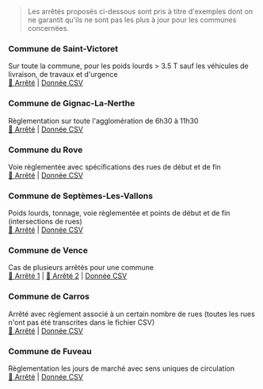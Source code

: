 > Les arrêtés proposés ci-dessous sont pris à titre d'exemples dont on ne garantit qu'ils ne sont pas les plus à jour pour les communes concernées.

### Commune de Saint-Victoret
Sur toute la commune, pour les poids lourds > 3.5 T sauf les véhicules de livraison, de travaux et d'urgence  
[📜 Arrêté](examples/st-victoret.png) | [Donnée CSV](https://github.com/CEREMA/schema-arrete-permanent-circulation/blob/master/examples/exemple-st-victoret-valide.csv)

### Commune de Gignac-La-Nerthe
Règlementation sur toute l'agglomération de 6h30 à 11h30  
[📜 Arrêté](examples/gignac-la-nerthe.png) | [Donnée CSV](https://github.com/CEREMA/schema-arrete-permanent-circulation/blob/master/examples/exemple-gignac-valide.csv)

### Commune du Rove
Voie règlementée avec spécifications des rues de début et de fin  
[📜 Arrêté](examples/le-rove.jpg) | [Donnée CSV](https://github.com/CEREMA/schema-arrete-permanent-circulation/blob/master/examples/exemple-le-rove-valide.csv)

### Commune de Septèmes-Les-Vallons
Poids lourds, tonnage, voie règlementée et points de début et de fin (intersections de rues)    
[📜 Arrêté](examples/septemes-les-vallons.png) | [Donnée CSV](https://github.com/CEREMA/schema-arrete-permanent-circulation/blob/master/examples/exemple-septemes-valide.csv)

### Commune de Vence
Cas de plusieurs arrêtés pour une commune  
[📜 Arrêté 1](examples/vence1.png) | [📜 Arrêté 2](examples/vence2.png) | [Donnée CSV](https://github.com/CEREMA/schema-arrete-permanent-circulation/blob/master/examples/exemple-vence-valide.csv)

### Commune de Carros
Arrêté avec règlement associé à un certain nombre de rues (toutes les rues n'ont pas été transcrites dans le fichier CSV)   
[📜 Arrêté](examples/carros.png) | [Donnée CSV](https://github.com/CEREMA/schema-arrete-permanent-circulation/blob/master/examples/exemple-carros-valide.csv)

### Commune de Fuveau
Règlementation les jours de marché avec sens uniques de circulation  
[📜 Arrêté](http://www.mairiedefuveau.fr/index.php/documents-a-telecharger/actualites/1937-2018-10-17-arrete-general-de-circulation-dans-le-centre-ville/file) | [Donnée CSV](https://github.com/CEREMA/schema-arrete-permanent-circulation/blob/master/examples/exemple-fuveau-valide.csv)



